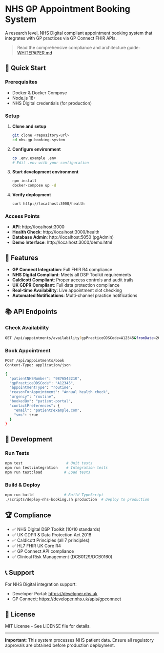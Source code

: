 # NHS GP Appointment Booking System

A research level, NHS Digital compliant appointment booking system that integrates with GP practices via GP Connect FHIR APIs.

> Read the comprehensive compliance and architecture guide: [WHITEPAPER.md](WHITEPAPER.md)

## 🚀 Quick Start

### Prerequisites
- Docker & Docker Compose
- Node.js 18+
- NHS Digital credentials (for production)

### Setup
1. **Clone and setup**
   ```bash
   git clone <repository-url>
   cd nhs-gp-booking-system
   ```

2. **Configure environment**
   ```bash
   cp .env.example .env
   # Edit .env with your configuration
   ```

3. **Start development environment**
   ```bash
   npm install
   docker-compose up -d
   ```

4. **Verify deployment**
   ```bash
   curl http://localhost:3000/health
   ```

### Access Points
- **API**: http://localhost:3000
- **Health Check**: http://localhost:3000/health
- **Database Admin**: http://localhost:5050 (pgAdmin)
- **Demo Interface**: http://localhost:3000/demo.html

## 🏥 Features

- **GP Connect Integration**: Full FHIR R4 compliance
- **NHS Digital Compliant**: Meets all DSP Toolkit requirements
- **Caldicott Compliant**: Proper access controls and audit trails
- **UK GDPR Compliant**: Full data protection compliance
- **Real-time Availability**: Live appointment slot checking
- **Automated Notifications**: Multi-channel practice notifications

## 📚 API Endpoints

### Check Availability
```bash
GET /api/appointments/availability?gpPracticeODSCode=A12345&fromDate=2024-12-01&toDate=2024-12-07
```

### Book Appointment
```bash
POST /api/appointments/book
Content-Type: application/json

{
  "patientNHSNumber": "9876543210",
  "gpPracticeODSCode": "A12345",
  "appointmentType": "routine",
  "reasonForAppointment": "Annual health check",
  "urgency": "routine",
  "bookedBy": "patient-portal",
  "contactPreferences": {
    "email": "patient@example.com",
    "sms": true
  }
}
```

## 🔧 Development

### Run Tests
```bash
npm test                    # Unit tests
npm run test:integration    # Integration tests
npm run test:load          # Load tests
```

### Build & Deploy
```bash
npm run build              # Build TypeScript
./scripts/deploy-nhs-booking.sh production  # Deploy to production
```

## 🏆 Compliance

- ✅ NHS Digital DSP Toolkit (10/10 standards)
- ✅ UK GDPR & Data Protection Act 2018
- ✅ Caldicott Principles (all 7 principles)
- ✅ HL7 FHIR UK Core R4
- ✅ GP Connect API compliance
- ✅ Clinical Risk Management (DCB0129/DCB0160)

## 📞 Support

For NHS Digital integration support:
- Developer Portal: https://developer.nhs.uk
- GP Connect: https://developer.nhs.uk/apis/gpconnect

## 📄 License

MIT License - See LICENSE file for details.

---

**Important**: This system processes NHS patient data. Ensure all regulatory approvals are obtained before production deployment.
